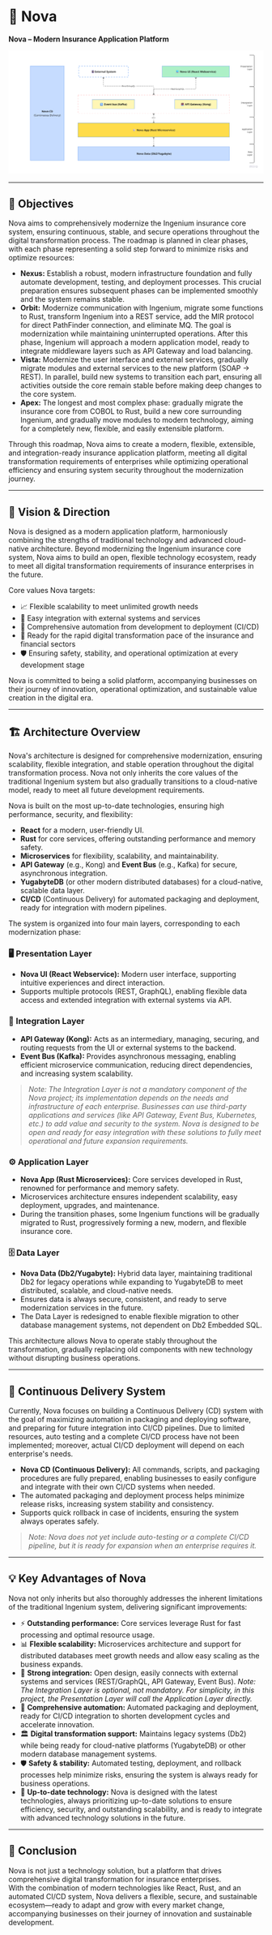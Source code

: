# 🏢 Nova

**Nova – Modern Insurance Application Platform**

![Nova Architecture Diagram](/img/nova.png)

---

## 🎯 Objectives

Nova aims to comprehensively modernize the Ingenium insurance core system, ensuring continuous, stable, and secure operations throughout the digital transformation process. The roadmap is planned in clear phases, with each phase representing a solid step forward to minimize risks and optimize resources:

- **Nexus:** Establish a robust, modern infrastructure foundation and fully automate development, testing, and deployment processes. This crucial preparation ensures subsequent phases can be implemented smoothly and the system remains stable.
- **Orbit:** Modernize communication with Ingenium, migrate some functions to Rust, transform Ingenium into a REST service, add the MIR protocol for direct PathFinder connection, and eliminate MQ. The goal is modernization while maintaining uninterrupted operations. After this phase, Ingenium will approach a modern application model, ready to integrate middleware layers such as API Gateway and load balancing.
- **Vista:** Modernize the user interface and external services, gradually migrate modules and external services to the new platform (SOAP → REST). In parallel, build new systems to transition each part, ensuring all activities outside the core remain stable before making deep changes to the core system.
- **Apex:** The longest and most complex phase: gradually migrate the insurance core from COBOL to Rust, build a new core surrounding Ingenium, and gradually move modules to modern technology, aiming for a completely new, flexible, and easily extensible platform.

Through this roadmap, Nova aims to create a modern, flexible, extensible, and integration-ready insurance application platform, meeting all digital transformation requirements of enterprises while optimizing operational efficiency and ensuring system security throughout the modernization journey.

---

## 🌟 Vision & Direction

Nova is designed as a modern application platform, harmoniously combining the strengths of traditional technology and advanced cloud-native architecture. Beyond modernizing the Ingenium insurance core system, Nova aims to build an open, flexible technology ecosystem, ready to meet all digital transformation requirements of insurance enterprises in the future.

Core values Nova targets:

- 📈 Flexible scalability to meet unlimited growth needs
- 🔗 Easy integration with external systems and services
- 🤖 Comprehensive automation from development to deployment (CI/CD)
- 🚀 Ready for the rapid digital transformation pace of the insurance and financial sectors
- 🛡️ Ensuring safety, stability, and operational optimization at every development stage

Nova is committed to being a solid platform, accompanying businesses on their journey of innovation, operational optimization, and sustainable value creation in the digital era.

---

## 🏗️ Architecture Overview

Nova's architecture is designed for comprehensive modernization, ensuring scalability, flexible integration, and stable operation throughout the digital transformation process. Nova not only inherits the core values of the traditional Ingenium system but also gradually transitions to a cloud-native model, ready to meet all future development requirements.

Nova is built on the most up-to-date technologies, ensuring high performance, security, and flexibility:
- **React** for a modern, user-friendly UI.
- **Rust** for core services, offering outstanding performance and memory safety.
- **Microservices** for flexibility, scalability, and maintainability.
- **API Gateway** (e.g., Kong) and **Event Bus** (e.g., Kafka) for secure, asynchronous integration.
- **YugabyteDB** (or other modern distributed databases) for a cloud-native, scalable data layer.
- **CI/CD** (Continuous Delivery) for automated packaging and deployment, ready for integration with modern pipelines.

The system is organized into four main layers, corresponding to each modernization phase:

### 🖥️ Presentation Layer
- **Nova UI (React Webservice):** Modern user interface, supporting intuitive experiences and direct interaction.
- Supports multiple protocols (REST, GraphQL), enabling flexible data access and extended integration with external systems via API.

### 🌉 Integration Layer
- **API Gateway (Kong):** Acts as an intermediary, managing, securing, and routing requests from the UI or external systems to the backend.
- **Event Bus (Kafka):** Provides asynchronous messaging, enabling efficient microservice communication, reducing direct dependencies, and increasing system scalability.

> *Note: The Integration Layer is not a mandatory component of the Nova project; its implementation depends on the needs and infrastructure of each enterprise. Businesses can use third-party applications and services (like API Gateway, Event Bus, Kubernetes, etc.) to add value and security to the system. Nova is designed to be open and ready for easy integration with these solutions to fully meet operational and future expansion requirements.*

### ⚙️ Application Layer
- **Nova App (Rust Microservices):** Core services developed in Rust, renowned for performance and memory safety.
- Microservices architecture ensures independent scalability, easy deployment, upgrades, and maintenance.
- During the transition phases, some Ingenium functions will be gradually migrated to Rust, progressively forming a new, modern, and flexible insurance core.

### 🗄️ Data Layer
- **Nova Data (Db2/Yugabyte):** Hybrid data layer, maintaining traditional Db2 for legacy operations while expanding to YugabyteDB to meet distributed, scalable, and cloud-native needs.
- Ensures data is always secure, consistent, and ready to serve modernization services in the future.
- The Data Layer is redesigned to enable flexible migration to other database management systems, not dependent on Db2 Embedded SQL.

This architecture allows Nova to operate stably throughout the transformation, gradually replacing old components with new technology without disrupting business operations.

---

## 🔄 Continuous Delivery System

Currently, Nova focuses on building a Continuous Delivery (CD) system with the goal of maximizing automation in packaging and deploying software, and preparing for future integration into CI/CD pipelines. Due to limited resources, auto testing and a complete CI/CD process have not been implemented; moreover, actual CI/CD deployment will depend on each enterprise's needs.

- **Nova CD (Continuous Delivery):** All commands, scripts, and packaging procedures are fully prepared, enabling businesses to easily configure and integrate with their own CI/CD systems when needed.
- The automated packaging and deployment process helps minimize release risks, increasing system stability and consistency.
- Supports quick rollback in case of incidents, ensuring the system always operates safely.

> *Note: Nova does not yet include auto-testing or a complete CI/CD pipeline, but it is ready for expansion when an enterprise requires it.*

---

## 💡 Key Advantages of Nova

Nova not only inherits but also thoroughly addresses the inherent limitations of the traditional Ingenium system, delivering significant improvements:

- ⚡ **Outstanding performance:** Core services leverage Rust for fast processing and optimal resource usage.
- 📊 **Flexible scalability:** Microservices architecture and support for distributed databases meet growth needs and allow easy scaling as the business expands.
- 🔗 **Strong integration:** Open design, easily connects with external systems and services (REST/GraphQL, API Gateway, Event Bus). *Note: The Integration Layer is optional, not mandatory. For simplicity, in this project, the Presentation Layer will call the Application Layer directly.*
- 🤖 **Comprehensive automation:** Automated packaging and deployment, ready for CI/CD integration to shorten development cycles and accelerate innovation.
- 🏛️ **Digital transformation support:** Maintains legacy systems (Db2) while being ready for cloud-native platforms (YugabyteDB) or other modern database management systems.
- 🛡️ **Safety & stability:** Automated testing, deployment, and rollback processes help minimize risks, ensuring the system is always ready for business operations.
- 🚀 **Up-to-date technology:** Nova is designed with the latest technologies, always prioritizing up-to-date solutions to ensure efficiency, security, and outstanding scalability, and is ready to integrate with advanced technology solutions in the future.

---

## 🏁 Conclusion

Nova is not just a technology solution, but a platform that drives comprehensive digital transformation for insurance enterprises.  
With the combination of modern technologies like React, Rust, and an automated CI/CD system, Nova delivers a flexible, secure, and sustainable ecosystem—ready to adapt and grow with every market change, accompanying businesses on their journey of innovation and sustainable development.
